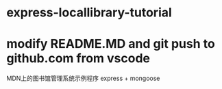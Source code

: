# express-locallibrary-tutorial
# modify README.MD and git push to github.com from vscode
MDN上的图书馆管理系统示例程序
express + mongoose